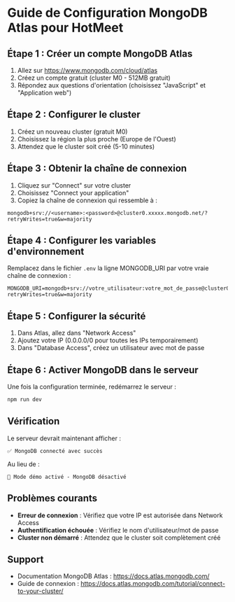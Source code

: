 # Guide de Configuration MongoDB Atlas pour HotMeet

## Étape 1 : Créer un compte MongoDB Atlas

1. Allez sur https://www.mongodb.com/cloud/atlas
2. Créez un compte gratuit (cluster M0 - 512MB gratuit)
3. Répondez aux questions d'orientation (choisissez "JavaScript" et "Application web")

## Étape 2 : Configurer le cluster

1. Créez un nouveau cluster (gratuit M0)
2. Choisissez la région la plus proche (Europe de l'Ouest)
3. Attendez que le cluster soit créé (5-10 minutes)

## Étape 3 : Obtenir la chaîne de connexion

1. Cliquez sur "Connect" sur votre cluster
2. Choisissez "Connect your application"
3. Copiez la chaîne de connexion qui ressemble à :

```
mongodb+srv://<username>:<password>@cluster0.xxxxx.mongodb.net/?retryWrites=true&w=majority
```

## Étape 4 : Configurer les variables d'environnement

Remplacez dans le fichier `.env` la ligne MONGODB_URI par votre vraie chaîne de connexion :

```env
MONGODB_URI=mongodb+srv://votre_utilisateur:votre_mot_de_passe@cluster0.xxxxx.mongodb.net/hotmeet?retryWrites=true&w=majority
```

## Étape 5 : Configurer la sécurité

1. Dans Atlas, allez dans "Network Access"
2. Ajoutez votre IP (0.0.0.0/0 pour toutes les IPs temporairement)
3. Dans "Database Access", créez un utilisateur avec mot de passe

## Étape 6 : Activer MongoDB dans le serveur

Une fois la configuration terminée, redémarrez le serveur :

```bash
npm run dev
```

## Vérification

Le serveur devrait maintenant afficher :

```
✅ MongoDB connecté avec succès
```

Au lieu de :

```
🚀 Mode démo activé - MongoDB désactivé
```

## Problèmes courants

- **Erreur de connexion** : Vérifiez que votre IP est autorisée dans Network Access
- **Authentification échouée** : Vérifiez le nom d'utilisateur/mot de passe
- **Cluster non démarré** : Attendez que le cluster soit complètement créé

## Support

- Documentation MongoDB Atlas : https://docs.atlas.mongodb.com/
- Guide de connexion : https://docs.atlas.mongodb.com/tutorial/connect-to-your-cluster/
